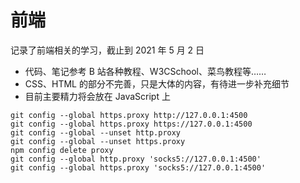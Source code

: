 # 前端

记录了前端相关的学习，截止到 2021 年 5 月 2 日

- 代码、笔记参考 B 站各种教程、W3CSchool、菜鸟教程等……
- CSS、HTML 的部分不完善，只是大体的内容，有待进一步补充细节
- 目前主要精力将会放在 JavaScript 上

```
git config --global https.proxy http://127.0.0.1:4500
git config --global https.proxy https://127.0.0.1:4500
git config --global --unset http.proxy
git config --global --unset https.proxy
npm config delete proxy
git config --global http.proxy 'socks5://127.0.0.1:4500'
git config --global https.proxy 'socks5://127.0.0.1:4500'
```

